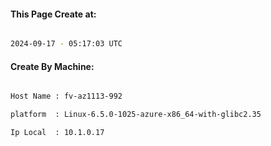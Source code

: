 
   
#### This Page Create at:

```bash

2024-09-17 - 05:17:03 UTC

```

#### Create By Machine:

```bash

Host Name : fv-az1113-992

platform  : Linux-6.5.0-1025-azure-x86_64-with-glibc2.35

Ip Local  : 10.1.0.17

```

